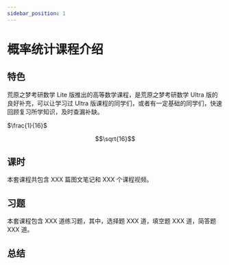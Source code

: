 ```yaml
---
sidebar_position: 1
---
```


# 概率统计课程介绍

## 特色

荒原之梦考研数学 Lite 版推出的高等数学课程，是荒原之梦考研数学 Ultra 版的良好补充，可以让学习过 Ultra 版课程的同学们，或者有一定基础的同学们，快速回顾复习所学知识，及时查漏补缺。

$\frac{1}{16}$

$$\sqrt{16}$$

## 课时

本套课程共包含 XXX 篇图文笔记和 XXX 个课程视频。

## 习题

本套课程包含 XXX 道练习题，其中，选择题 XXX 道，填空题 XXX 道，简答题 XXX 道。

## 总结